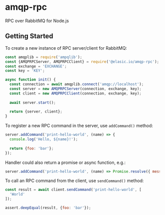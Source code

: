 # amqp-rpc

RPC over RabbitMQ for Node.js

## Getting Started

To create a new instance of RPC server/client for RabbitMQ:

```javascript
const amqplib = require('ampqlib');
const {AMQPRPCServer, AMQPRPCClient} = require('@elasic.io/amqp-rpc');
const exchange = 'EXCHANGE';
const key = 'KEY';

async function init() {
  const connection = await amqplib.connect('amqp://localhost');
  const server = new AMQPRPCServer(connection, exchange, key);
  const client = new AMQPRPCClient(connection, exchange, key);
  
  await server.start();
  
  return {server, client};
}
```

To register a new RPC command in the server, use `addCommand()` method:

```javascript
server.addCommand('print-hello-world', (name) => {
  console.log('Hello, ${name}!');
  
  return {foo: 'bar'};
});
```

Handler could also return a promise or async function, e.g.:

```javascript
server.addCommand('print-hello-world', (name) => Promise.resolve({ message: 'ok' });
```

To call an RPC command from the client, use `sendCommand()` method:

```javascript
const result = await client.sendCommand('print-hello-world', [
  'World'
]);

assert.deepEqual(result, {foo: 'bar'});
```
